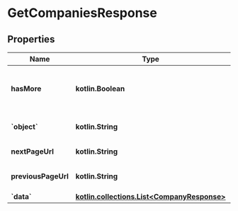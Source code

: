 
# GetCompaniesResponse

## Properties
Name | Type | Description | Notes
------------ | ------------- | ------------- | -------------
**hasMore** | **kotlin.Boolean** | Indicates if there are more pages to be requested | 
**&#x60;object&#x60;** | **kotlin.String** | Object type, in this case is list | 
**nextPageUrl** | **kotlin.String** | URL of the next page. |  [optional]
**previousPageUrl** | **kotlin.String** | Url of the previous page. |  [optional]
**&#x60;data&#x60;** | [**kotlin.collections.List&lt;CompanyResponse&gt;**](CompanyResponse.md) |  |  [optional]



